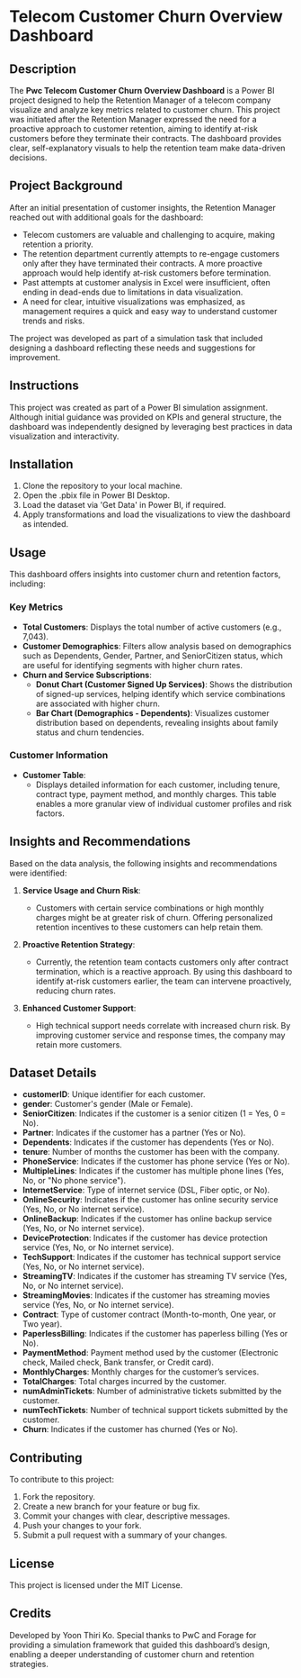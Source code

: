 # Telecom Customer Churn Overview Dashboard

## Description
The **Pwc Telecom Customer Churn Overview Dashboard** is a Power BI project designed to help the Retention Manager of a telecom company visualize and analyze key metrics related to customer churn. This project was initiated after the Retention Manager expressed the need for a proactive approach to customer retention, aiming to identify at-risk customers before they terminate their contracts. The dashboard provides clear, self-explanatory visuals to help the retention team make data-driven decisions.

## Project Background
After an initial presentation of customer insights, the Retention Manager reached out with additional goals for the dashboard:

- Telecom customers are valuable and challenging to acquire, making retention a priority.
- The retention department currently attempts to re-engage customers only after they have terminated their contracts. A more proactive approach would help identify at-risk customers before termination.
- Past attempts at customer analysis in Excel were insufficient, often ending in dead-ends due to limitations in data visualization.
- A need for clear, intuitive visualizations was emphasized, as management requires a quick and easy way to understand customer trends and risks.

The project was developed as part of a simulation task that included designing a dashboard reflecting these needs and suggestions for improvement.

## Instructions
This project was created as part of a Power BI simulation assignment. Although initial guidance was provided on KPIs and general structure, the dashboard was independently designed by leveraging best practices in data visualization and interactivity.

## Installation

1. Clone the repository to your local machine.
2. Open the .pbix file in Power BI Desktop.
3. Load the dataset via 'Get Data' in Power BI, if required.
4. Apply transformations and load the visualizations to view the dashboard as intended.

## Usage
This dashboard offers insights into customer churn and retention factors, including:

### Key Metrics

- **Total Customers**: Displays the total number of active customers (e.g., 7,043).
- **Customer Demographics**: Filters allow analysis based on demographics such as Dependents, Gender, Partner, and SeniorCitizen status, which are useful for identifying segments with higher churn rates.
- **Churn and Service Subscriptions**:
  - **Donut Chart (Customer Signed Up Services)**: Shows the distribution of signed-up services, helping identify which service combinations are associated with higher churn.
  - **Bar Chart (Demographics - Dependents)**: Visualizes customer distribution based on dependents, revealing insights about family status and churn tendencies.

### Customer Information

- **Customer Table**:
  - Displays detailed information for each customer, including tenure, contract type, payment method, and monthly charges. This table enables a more granular view of individual customer profiles and risk factors.

## Insights and Recommendations

Based on the data analysis, the following insights and recommendations were identified:

1. **Service Usage and Churn Risk**:
   - Customers with certain service combinations or high monthly charges might be at greater risk of churn. Offering personalized retention incentives to these customers can help retain them.

2. **Proactive Retention Strategy**:
   - Currently, the retention team contacts customers only after contract termination, which is a reactive approach. By using this dashboard to identify at-risk customers earlier, the team can intervene proactively, reducing churn rates.

3. **Enhanced Customer Support**:
   - High technical support needs correlate with increased churn risk. By improving customer service and response times, the company may retain more customers.

## Dataset Details

- **customerID**: Unique identifier for each customer.
- **gender**: Customer's gender (Male or Female).
- **SeniorCitizen**: Indicates if the customer is a senior citizen (1 = Yes, 0 = No).
- **Partner**: Indicates if the customer has a partner (Yes or No).
- **Dependents**: Indicates if the customer has dependents (Yes or No).
- **tenure**: Number of months the customer has been with the company.
- **PhoneService**: Indicates if the customer has phone service (Yes or No).
- **MultipleLines**: Indicates if the customer has multiple phone lines (Yes, No, or "No phone service").
- **InternetService**: Type of internet service (DSL, Fiber optic, or No).
- **OnlineSecurity**: Indicates if the customer has online security service (Yes, No, or No internet service).
- **OnlineBackup**: Indicates if the customer has online backup service (Yes, No, or No internet service).
- **DeviceProtection**: Indicates if the customer has device protection service (Yes, No, or No internet service).
- **TechSupport**: Indicates if the customer has technical support service (Yes, No, or No internet service).
- **StreamingTV**: Indicates if the customer has streaming TV service (Yes, No, or No internet service).
- **StreamingMovies**: Indicates if the customer has streaming movies service (Yes, No, or No internet service).
- **Contract**: Type of customer contract (Month-to-month, One year, or Two year).
- **PaperlessBilling**: Indicates if the customer has paperless billing (Yes or No).
- **PaymentMethod**: Payment method used by the customer (Electronic check, Mailed check, Bank transfer, or Credit card).
- **MonthlyCharges**: Monthly charges for the customer’s services.
- **TotalCharges**: Total charges incurred by the customer.
- **numAdminTickets**: Number of administrative tickets submitted by the customer.
- **numTechTickets**: Number of technical support tickets submitted by the customer.
- **Churn**: Indicates if the customer has churned (Yes or No).

## Contributing

To contribute to this project:

1. Fork the repository.
2. Create a new branch for your feature or bug fix.
3. Commit your changes with clear, descriptive messages.
4. Push your changes to your fork.
5. Submit a pull request with a summary of your changes.

## License

This project is licensed under the MIT License.

## Credits

Developed by Yoon Thiri Ko. Special thanks to PwC and Forage for providing a simulation framework that guided this dashboard’s design, enabling a deeper understanding of customer churn and retention strategies.

